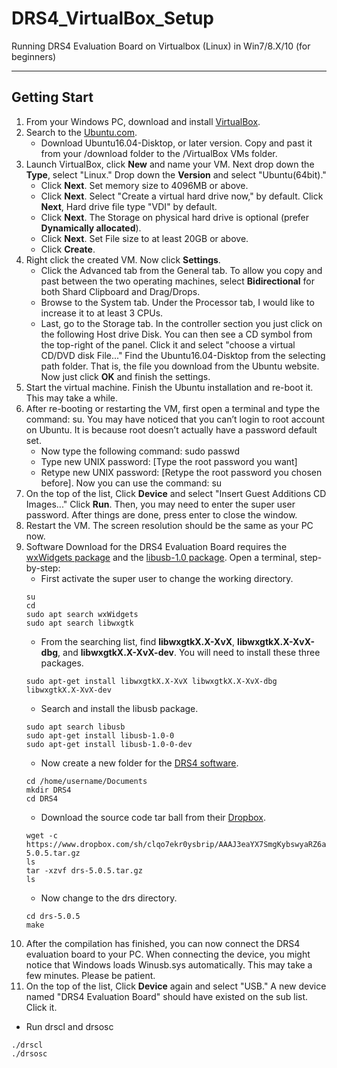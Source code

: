 # DRS4_VirtualBox_Setup
Running DRS4 Evaluation Board on Virtualbox (Linux) in Win7/8.X/10 (for beginners)
***
## Getting Start
1. From your Windows PC, download and install [VirtualBox](https://www.virtualbox.org/wiki/Downloads).
2. Search to the [Ubuntu.com](https://www.ubuntu.com/download/alternative-downloads). 
   + Download Ubuntu16.04-Disktop, or later version. Copy and past it from your /download folder to the /VirtualBox VMs folder.
3. Launch VirtualBox, click <b>New</b> and name your VM. Next drop down the <b>Type</b>, select "Linux." Drop down the <b>Version</b> and select "Ubuntu(64bit)."
   + Click <b>Next</b>. Set memory size to 4096MB or above. 
   + Click <b>Next</b>. Select "Create a virtual hard drive now," by default. Click <b>Next</b>, Hard drive file type "VDI" by default. 
   + Click <b>Next</b>. The Storage on physical hard drive is optional (prefer <b>Dynamically allocated</b>). 
   + Click <b>Next</b>. Set File size to at least 20GB or above. 
   + Click <b>Create</b>. 
4. Right click the created VM. Now click <b>Settings</b>. 
   + Click the Advanced tab from the General tab. To allow you copy and past between the two operating machines, select <b>Bidirectional</b> for both Shard Clipboard and Drag/Drops. 
   + Browse to the System tab. Under the Processor tab, I would like to increase it to at least 3 CPUs. 
   + Last, go to the Storage tab. In the controller section you just click on the following Host drive Disk. You can then see a CD symbol from the top-right of the panel. Click it and select "choose a virtual CD/DVD disk File..." Find the Ubuntu16.04-Disktop from the selecting path folder. That is, the file you download from the Ubuntu website. Now just click <b>OK</b> and finish the settings. 
5. Start the virtual machine. Finish the Ubuntu installation and re-boot it. This may take a while. 
6. After re-booting or restarting the VM, first open a terminal and type the command: su. You may have noticed that you can’t login to root account on Ubuntu. It is because root doesn’t actually have a password default set. 
   + Now type the following command: sudo passwd
   + Type new UNIX password: [Type the root password you want]
   + Retype new UNIX password: [Retype the root password you chosen before]. Now you can use the command: su
7. On the top of the list, Click <b>Device</b> and select "Insert Guest Additions CD Images..." Click <b>Run</b>. Then, you may need to enter the super user password. After things are done, press enter to close the window. 
8. Restart the VM. The screen resolution should be the same as your PC now.
9. Software Download for the DRS4 Evaluation Board requires the [wxWidgets package](http://www.wxwidgets.org/downloads/) and the [libusb-1.0 package](https://libusb.info/). Open a terminal, step-by-step: 
   + First activate the super user to change the working directory.
   ```
   su
   cd
   sudo apt search wxWidgets
   sudo apt search libwxgtk
   ```
   + From the searching list, find <b>libwxgtkX.X-XvX</b>, <b>libwxgtkX.X-XvX-dbg</b>, and <b>libwxgtkX.X-XvX-dev</b>. You will need to install these three packages. 
   ```
   sudo apt-get install libwxgtkX.X-XvX libwxgtkX.X-XvX-dbg libwxgtkX.X-XvX-dev
   ```
   + Search and install the libusb package. 
   ```
   sudo apt search libusb
   sudo apt-get install libusb-1.0-0
   sudo apt-get install libusb-1.0-0-dev
   ```
   + Now create a new folder for the [DRS4 software](https://www.psi.ch/drs/software-download). 
   ```
   cd /home/username/Documents
   mkdir DRS4
   cd DRS4
   ```
   + Download the source code tar ball from their [Dropbox](https://www.dropbox.com/sh/clqo7ekr0ysbrip/AACoWJzrQAbf3WiBJHG89bGGa?dl=0).
   ```
   wget -c https://www.dropbox.com/sh/clqo7ekr0ysbrip/AAAJ3eaYX7SmgKybswyaRZ6aa/drs-5.0.5.tar.gz
   ls
   tar -xzvf drs-5.0.5.tar.gz
   ls
   ```
   + Now change to the drs directory.
   ```
   cd drs-5.0.5
   make
   ```
10. After the compilation has finished, you can now connect the DRS4 evaluation board to your PC. When connecting the device, you might notice that Windows loads Winusb.sys automatically. This may take a few minutes. Please be patient. 
11. On the top of the list, Click <b>Device</b> again and select "USB." A new device named "DRS4 Evaluation Board" should have existed on the sub list. Click it. 
   + Run drscl and drsosc
   ```
   ./drscl
   ./drsosc
   ```

